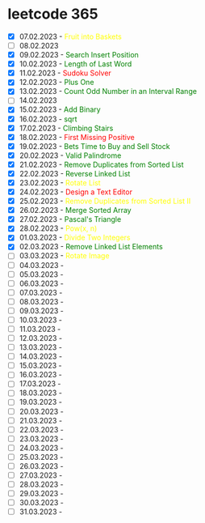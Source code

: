 # leetcode 365

- [x] 07.02.2023 - <span style="color:yellow">Fruit into Baskets</span>
- [ ] 08.02.2023
- [x] 09.02.2023 - <span style="color:green">Search Insert Position</span>
- [x] 10.02.2023 - <span style="color:green">Length of Last Word</span>
- [x] 11.02.2023 - <span style="color:red">Sudoku Solver</span>
- [x] 12.02.2023 - <span style="color:green">Plus One</span>
- [x] 13.02.2023 - <span style="color:green">Count Odd Number in an Interval Range</span>
- [ ] 14.02.2023
- [X] 15.02.2023 - <span style="color:green">Add Binary</span>
- [x] 16.02.2023 - <span style="color:green">sqrt</span>
- [x] 17.02.2023 - <span style="color:green">Climbing Stairs</span>
- [x] 18.02.2023 - <span style="color:red">First Missing Positive</span>
- [x] 19.02.2023 - <span style="color:green">Bets Time to Buy and Sell Stock</span>
- [x] 20.02.2023 - <span style="color:green">Valid Palindrome</span>
- [x] 21.02.2023 - <span style="color:green">Remove Duplicates from Sorted List</span>
- [x] 22.02.2023 - <span style="color:green">Reverse Linked List</span>
- [x] 23.02.2023 - <span style="color:yellow">Rotate List</span>
- [x] 24.02.2023 - <span style="color:red">Design a Text Editor</span>
- [x] 25.02.2023 - <span style="color:yellow">Remove Duplicates from Sorted List II</span>
- [x] 26.02.2023 - <span style="color:green">Merge Sorted Array</span>
- [x] 27.02.2023 - <span style="color:green">Pascal's Triangle</span>
- [x] 28.02.2023 - <span style="color:yellow">Pow(x, n)</span>
- [x] 01.03.2023 - <span style="color:yellow">Divide Two Integers</span>
- [x] 02.03.2023 - <span style="color:green">Remove Linked List Elements</span>
- [ ] 03.03.2023 - <span style="color:yellow">Rotate Image</span>
- [ ] 04.03.2023 -
- [ ] 05.03.2023 -
- [ ] 06.03.2023 -
- [ ] 07.03.2023 -
- [ ] 08.03.2023 -
- [ ] 09.03.2023 -
- [ ] 10.03.2023 -
- [ ] 11.03.2023 -
- [ ] 12.03.2023 -
- [ ] 13.03.2023 -
- [ ] 14.03.2023 -
- [ ] 15.03.2023 -
- [ ] 16.03.2023 -
- [ ] 17.03.2023 -
- [ ] 18.03.2023 -
- [ ] 19.03.2023 -
- [ ] 20.03.2023 -
- [ ] 21.03.2023 -
- [ ] 22.03.2023 -
- [ ] 23.03.2023 -
- [ ] 24.03.2023 -
- [ ] 25.03.2023 -
- [ ] 26.03.2023 -
- [ ] 27.03.2023 -
- [ ] 28.03.2023 -
- [ ] 29.03.2023 -
- [ ] 30.03.2023 -
- [ ] 31.03.2023 -
